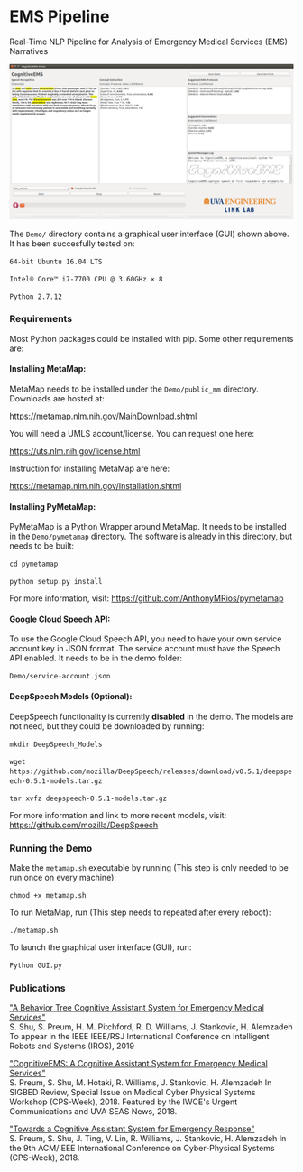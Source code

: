 # EMS Pipeline
Real-Time NLP Pipeline for Analysis of Emergency Medical Services (EMS) Narratives

![GUI](ETC/GUI.png)

The `Demo/` directory contains a graphical user interface (GUI) shown above. It has been succesfully tested on:

`64-bit Ubuntu 16.04 LTS`

`Intel® Core™ i7-7700 CPU @ 3.60GHz × 8`

`Python 2.7.12` 

### Requirements

Most Python packages could be installed with pip. Some other requirements are:

#### Installing MetaMap:
MetaMap needs to be installed under the `Demo/public_mm` directory. Downloads are hosted at:

<https://metamap.nlm.nih.gov/MainDownload.shtml>

You will need a UMLS account/license. You can request one here: 

<https://uts.nlm.nih.gov/license.html>

Instruction for installing MetaMap are here: 

<https://metamap.nlm.nih.gov/Installation.shtml>

#### Installing PyMetaMap:
PyMetaMap is a Python Wrapper around MetaMap. It needs to be installed in the `Demo/pymetamap` directory. The software is already in this directory, but needs to be built:

`cd pymetamap`

`python setup.py install`

For more information, visit: <https://github.com/AnthonyMRios/pymetamap>

#### Google Cloud Speech API:
To use the Google Cloud Speech API, you need to have your own service account key in JSON format. The service account must have the Speech API enabled. It needs to be in the demo folder: 

`Demo/service-account.json`

#### DeepSpeech Models (Optional):

DeepSpeech functionality is currently **disabled** in the demo. The models are not need, but they could be downloaded by running:

`mkdir DeepSpeech_Models`

`wget https://github.com/mozilla/DeepSpeech/releases/download/v0.5.1/deepspeech-0.5.1-models.tar.gz`

`tar xvfz deepspeech-0.5.1-models.tar.gz`

For more information and link to more recent models, visit: <https://github.com/mozilla/DeepSpeech>

### Running the Demo

Make the `metamap.sh` executable by running (This step is only needed to be run once on every machine):

`chmod +x metamap.sh`

To run MetaMap, run (This step needs to repeated after every reboot):

`./metamap.sh`

To launch the graphical user interface (GUI), run:

`Python GUI.py`

### Publications

["A Behavior Tree Cognitive Assistant System for Emergency Medical Services"](http://faculty.virginia.edu/alemzadeh/papers/IROS2019.pdf)  
S. Shu, S. Preum, H. M. Pitchford, R. D. Williams, J. Stankovic, H. Alemzadeh
To appear in the IEEE IEEE/RSJ International Conference on Intelligent Robots and Systems (IROS), 2019

["CognitiveEMS: A Cognitive Assistant System for Emergency Medical Services"](http://faculty.virginia.edu/alemzadeh/papers/MEDCPS_2018.pdf)  
S. Preum, S. Shu, M. Hotaki, R. Williams, J. Stankovic, H. Alemzadeh
In SIGBED Review, Special Issue on Medical Cyber Physical Systems Workshop (CPS-Week), 2018.
 Featured by the IWCE's Urgent Communications and UVA SEAS News, 2018.
 
["Towards a Cognitive Assistant System for Emergency Response"](http://faculty.virginia.edu/alemzadeh/papers/ICCPS_Poster_2018.pdf)  
S. Preum, S. Shu, J. Ting, V. Lin, R. Williams, J. Stankovic, H. Alemzadeh
In the 9th ACM/IEEE International Conference on Cyber-Physical Systems (CPS-Week), 2018.
